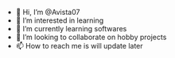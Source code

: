 - 👋 Hi, I’m @Avista07
- 👀 I’m interested in learning
- 🌱 I’m currently learning softwares
- 💞️ I’m looking to collaborate on hobby projects
- 📫 How to reach me is will update later

<!---
Avista07/Avista07 is a ✨ special ✨ repository because its `README.md` (this file) appears on your GitHub profile.
You can click the Preview link to take a look at your changes.
--->
